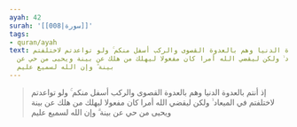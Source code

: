 ```yaml
---
ayah: 42
surah: '[[008|سورة]]'
tags:
- quran/ayah
text: إذ أنتم بالعدوة الدنيا وهم بالعدوة القصوى والركب أسفل منكم ۚ ولو تواعدتم لاختلفتم
  في الميعاد ۙ ولكن ليقضي الله أمرا كان مفعولا ليهلك من هلك عن بينة ويحيى من حي عن
  بينة ۗ وإن الله لسميع عليم
---
```

> إذ أنتم بالعدوة الدنيا وهم بالعدوة القصوى والركب أسفل منكم ۚ ولو تواعدتم لاختلفتم في الميعاد ۙ ولكن ليقضي الله أمرا كان مفعولا ليهلك من هلك عن بينة ويحيى من حي عن بينة ۗ وإن الله لسميع عليم
